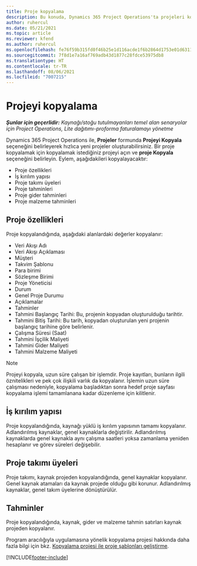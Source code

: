```yaml
---
title: Proje kopyalama
description: Bu konuda, Dynamics 365 Project Operations'ta projeleri kopyalama hakkında bilgiler sağlanmaktadır.
author: ruhercul
ms.date: 05/21/2021
ms.topic: article
ms.reviewer: kfend
ms.author: ruhercul
ms.openlocfilehash: fe76f59b315fd0f46b25e1d116acde1f6b2864d1753e01d6311ea93ae7d116fc
ms.sourcegitcommit: 7f8d1e7a16af769adb43d1877c28fdce53975db8
ms.translationtype: HT
ms.contentlocale: tr-TR
ms.lasthandoff: 08/06/2021
ms.locfileid: "7007215"
---
```

# <a name="copy-a-project"></a>Projeyi kopyalama

_**Şunlar için geçerlidir:** Kaynağı/stoğu tutulmayanları temel alan senaryolar için Project Operations, Lite dağıtımı-proforma faturalamayı yönetme_

Dynamics 365 Project Operations ile, **Projeler** formunda **Projeyi Kopyala** seçeneğini belirleyerek hızlıca yeni projeler oluşturabilirsiniz. Bir proje kopyalamak için kopyalamak istediğiniz projeyi açın ve **proje Kopyala** seçeneğini belirleyin. Eylem, aşağıdakileri kopyalayacaktır:

- Proje özellikleri 
- İş kırılım yapısı
- Proje takımı üyeleri
- Proje tahminleri
- Proje gider tahminleri
- Proje malzeme tahminleri

## <a name="project-properties"></a>Proje özellikleri

Proje kopyalandığında, aşağıdaki alanlardaki değerler kopyalanır:

- Veri Akışı Adı
- Veri Akışı Açıklaması
- Müşteri
- Takvim Şablonu
- Para birimi
- Sözleşme Birimi
- Proje Yöneticisi
- Durum
- Genel Proje Durumu
- Açıklamalar
- Tahminler
- Tahmini Başlangıç Tarihi: Bu, projenin kopyadan oluşturulduğu tarihtir.
- Tahmini Bitiş Tarihi: Bu tarih, kopyadan oluşturulan yeni projenin başlangıç tarihine göre belirlenir.
- Çalışma Süresi (Saat)
- Tahmini İşçilik Maliyeti
- Tahmini Gider Maliyeti
- Tahmini Malzeme Maliyeti

> [!NOTE]
> Projeyi kopyala, uzun süre çalışan bir işlemdir. Proje kayıtları, bunların ilgili öznitelikleri ve pek çok ilişkili varlık da kopyalanır. İşlemin uzun süre çalışması nedeniyle, kopyalama başladıktan sonra hedef proje sayfası kopyalama işlemi tamamlanana kadar düzenleme için kilitlenir.

## <a name="work-breakdown-structure"></a>İş kırılım yapısı

Proje kopyalandığında, kaynağı yüklü iş kırılım yapısının tamamı kopyalanır. Adlandırılmış kaynaklar, genel kaynaklarla değiştirilir. Adlandırılmış kaynaklarda genel kaynakla aynı çalışma saatleri yoksa zamanlama yeniden hesaplanır ve görev süreleri değişebilir.

## <a name="project-team-members"></a>Proje takımı üyeleri

Proje takımı, kaynak projeden kopyalandığında, genel kaynaklar kopyalanır. Genel kaynak atamaları da kaynak projede olduğu gibi korunur. Adlandırılmış kaynaklar, genel takım üyelerine dönüştürülür.

## <a name="estimates"></a>Tahminler

Proje kopyalandığında, kaynak, gider ve malzeme tahmin satırları kaynak projeden kopyalanır. 

Program aracılığıyla uygulamasına yönelik kopyalama projesi hakkında daha fazla bilgi için bkz. [Kopyalama projesi ile proje şablonları geliştirme](dev-copy-project.md).


[!INCLUDE[footer-include](../includes/footer-banner.md)]
